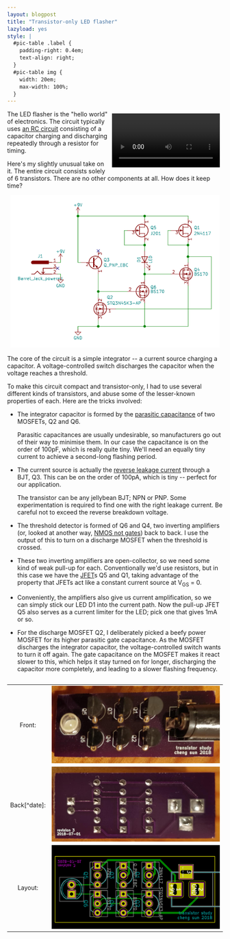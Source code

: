 ```yaml
---
layout: blogpost
title: "Transistor-only LED flasher"
lazyload: yes
style: |
  #pic-table .label {
    padding-right: 0.4em;
    text-align: right;
  }
  #pic-table img {
    width: 20em; 
    max-width: 100%;
  }
---
```


<video autoplay loop 
       style="float: right; padding: 0.5em; width: 20em; max-width: 50%;"
       src="/assets/images/transistor-study.webm" 
       type="video/webm">
Video of my LED flasher in action.
</video>

The LED flasher is the "hello world" of electronics. The circuit typically
uses [an RC circuit](https://en.wikipedia.org/wiki/RC_time_constant) consisting
of a capacitor charging and discharging repeatedly through a resistor for
timing.

Here's my slightly unusual take on it. The entire circuit consists solely of 6
transistors. There are no other components at all. How does it keep time?

<div style="text-align: center;">

<img src="/assets/images/transistor-study-schematic.svg"
     alt="LED flasher circuit schematic"
     style="width: 35em; max-width: 100%;" />
     
</div>

The core of the circuit is a simple integrator -- a current source charging a
capacitor. A voltage-controlled switch discharges the capacitor when the voltage
reaches a threshold.

To make this circuit compact and transistor-only, I had to use several different
kinds of transistors, and abuse some of the lesser-known properties of each.
Here are the tricks involved:

*   The integrator capacitor is formed by the [parasitic
    capacitance](https://en.wikipedia.org/wiki/Parasitic_capacitance) of two
    MOSFETs, Q2 and Q6.
    
    Parasitic capacitances are usually undesirable, so manufacturers go out of
    their way to minimise them. In our case the capacitance is on the order of
    100pF, which is really quite tiny. We'll need an equally tiny current to
    achieve a second-long flashing period.
    
*   The current source is actually the [reverse leakage
    current](https://en.wikipedia.org/wiki/Reverse_leakage_current) through a
    BJT, Q3. This can be on the order of 100pA, which is tiny -- perfect for our
    application.

    The transistor can be any jellybean BJT; NPN or PNP. Some experimentation is
    required to find one with the right leakage current. Be careful not to
    exceed the reverse breakdown voltage.

*   The threshold detector is formed of Q6 and Q4, two inverting amplifiers (or,
    looked at another way, [NMOS not
    gates](https://en.wikipedia.org/wiki/NMOS_logic)) back to back. I use the
    output of this to turn on a discharge MOSFET when the threshold is crossed.

*   These two inverting amplifiers are open-collector, so we need some kind of
    weak pull-up for each. Conventionally we'd use resistors, but in this case
    we have the [JFET](https://en.wikipedia.org/wiki/JFET)s Q5 and Q1, taking
    advantage of the property that JFETs act like a constant current source at
    V<sub>GS</sub> = 0.

*   Conveniently, the amplifiers also give us current amplification, so we can
    simply stick our LED D1 into the current path. Now the pull-up JFET Q5 also
    serves as a current limiter for the LED; pick one that gives 1mA or so.

*   For the discharge MOSFET Q2, I deliberately picked a beefy power MOSFET for
    its higher parasitic gate capacitance. As the MOSFET discharges the
    integrator capacitor, the voltage-controlled switch wants to turn it off
    again. The gate capacitance on the MOSFET makes it react slower to this,
    which helps it stay turned on for longer, discharging the capacitor more
    completely, and leading to a slower flashing frequency.


<div style="text-align: center;">

<table id="pic-table" style="display: inline-block;">
  <tr><td class="label" markdown="span">Front:</td><td>
    <img src="/assets/images/transistor-study-front.jpg"
        alt="LED flasher (front)" />
  </td></tr>
  <tr><td class="label" markdown="span">Back[^date]:</td><td>
    <img src="/assets/images/transistor-study-back.jpg"
        alt="LED flasher (back)" />
  </td></tr>
  <tr><td class="label" markdown="span">Layout:</td><td>
    <img src="/assets/images/transistor-study-pcb.png"
        alt="LED flasher PCB layout" />
  </td></tr>
</table>

</div>

[^date]:
    I designed this circuit quite some time ago: the back of the PCB has
    2018-07-01 printed on it. It took a while for me to get round to writing
    this up.
